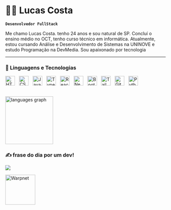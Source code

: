 # 🧑‍💻 Lucas Costa

**`Desenvolvedor FullStack`**

Me chamo Lucas Costa. tenho 24 anos e sou natural de SP. Concluí o ensino médio no OCT, tenho curso técnico em informática. Atualmente, estou cursando Análise e Desenvolvimento de Sistemas na UNINOVE e estudo Programação na DevMedia. Sou apaixonado por tecnologia

---

### 🤖 Linguagens e Tecnologias

<img 
    align="left" 
    alt="HTML"
    title="HTML" 
    width="30px" 
    style="padding-right: 10px;" 
    src="https://cdn.jsdelivr.net/gh/devicons/devicon@latest/icons/html5/html5-original.svg" 
/>
<img 
    align="left" 
    alt="CSS" 
    title="CSS"
    width="30px" 
    style="padding-right: 10px;" 
    src="https://cdn.jsdelivr.net/gh/devicons/devicon@latest/icons/css3/css3-original.svg" 
/>
<img 
    align="left" 
    alt="JavaScript" 
    title="JavaScript"
    width="30px" 
    style="padding-right: 10px;" 
    src="https://cdn.jsdelivr.net/gh/devicons/devicon@latest/icons/javascript/javascript-original.svg" 
/>
<img 
    align="left" 
    alt="TypeScript"
    title="TypeScript" 
    width="30px" 
    style="padding-right: 10px;" 
    src="https://cdn.jsdelivr.net/gh/devicons/devicon@latest/icons/typescript/typescript-original.svg" 
/>
<img 
    align="left" 
    alt="React"
    title="React" 
    width="30px" 
    style="padding-right: 10px;" 
    src="https://cdn.jsdelivr.net/gh/devicons/devicon@latest/icons/react/react-original.svg" 
/>
<img 
    align="left" 
    alt="Next.js" 
    title="Next.js"
    width="30px" 
    style="padding-right: 10px;" 
    src="https://cdn.jsdelivr.net/gh/devicons/devicon@latest/icons/nextjs/nextjs-original.svg" 
/>
<img 
    align="left" 
    alt="Bootstrap"
    title="Bootstrap" 
    width="30px" 
    style="padding-right: 10px;" 
    src="https://cdn.jsdelivr.net/gh/devicons/devicon@latest/icons/bootstrap/bootstrap-original.svg" 
/>
<img 
    align="left" 
    alt="Tailwind" 
    title="Tailwind"
    width="30px" 
    style="padding-right: 10px;" 
    src="https://cdn.jsdelivr.net/gh/devicons/devicon@latest/icons/tailwindcss/tailwindcss-original.svg" 
/>

<img 
    align="left" 
    alt="Git" 
    title="Git"
    width="30px" 
    style="padding-right: 10px;" 
    src="https://cdn.jsdelivr.net/gh/devicons/devicon@latest/icons/git/git-original.svg" 
/>
<img 
    align="left" 
    alt="Python" 
    title="Python"
    width="30px" 
    style="padding-right: 10px;" 
    src="https://cdn.jsdelivr.net/gh/devicons/devicon@latest/icons/python/python-original.svg" 
/>

<br/>
<br/>

##

<div> 
  <img src="https://github-readme-stats.vercel.app/api/top-langs?username=tamigld&locale=en&hide_title=false&layout=compact&card_width=320&langs_count=5&theme=panda&hide_border=false&order=2" height="150" alt="languages graph"  />
    
  ### ✍️ frase do dia por um dev!
  ![](https://quotes-github-readme.vercel.app/api?type=horizontal&theme=radical)
  
<div>
<img align="center" height="94px" width="94px" alt="Warpnet" src="https://media.licdn.com/dms/image/D4D0BAQFkORGIWqNXRQ/company-logo_200_200/0/1710958283160/rdsaudeoficial_logo?e=1719446400&v=beta&t=as4LDLihGcMI-F3XWsn90lwjZmEOIs106IRewin_a3Q"/>
